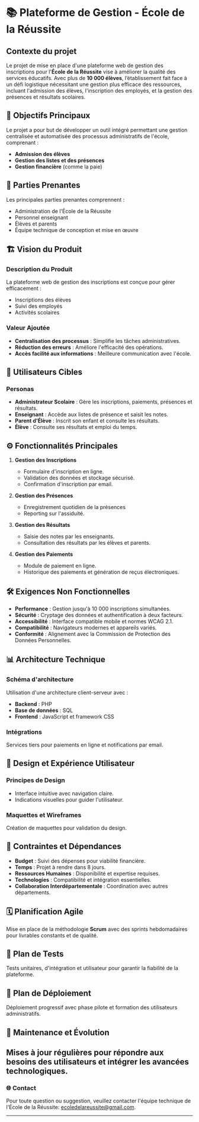 # 📚 Plateforme de Gestion - École de la Réussite

## Contexte du projet
Le projet de mise en place d'une plateforme web de gestion des inscriptions pour l'**École de la Réussite** vise à améliorer la qualité des services éducatifs. Avec plus de **10 000 élèves**, l’établissement fait face à un défi logistique nécessitant une gestion plus efficace des ressources, incluant l'admission des élèves, l'inscription des employés, et la gestion des présences et résultats scolaires.

## 🎯 Objectifs Principaux
Le projet a pour but de développer un outil intégré permettant une gestion centralisée et automatisée des processus administratifs de l'école, comprenant :
- **Admission des élèves**
- **Gestion des listes et des présences**
- **Gestion financière** (comme la paie)

## 👥 Parties Prenantes
Les principales parties prenantes comprennent :
- Administration de l'École de la Réussite
- Personnel enseignant
- Élèves et parents
- Équipe technique de conception et mise en œuvre

## 🏗️ Vision du Produit
### Description du Produit
La plateforme web de gestion des inscriptions est conçue pour gérer efficacement :
- Inscriptions des élèves
- Suivi des employés
- Activités scolaires

### Valeur Ajoutée
- **Centralisation des processus** : Simplifie les tâches administratives.
- **Réduction des erreurs** : Améliore l'efficacité des opérations.
- **Accès facilité aux informations** : Meilleure communication avec l'école.

## 👤 Utilisateurs Cibles
### Personas
- **Administrateur Scolaire** : Gère les inscriptions, paiements, présences et résultats.
- **Enseignant** : Accède aux listes de présence et saisit les notes.
- **Parent d'Élève** : Inscrit son enfant et consulte les résultats.
- **Élève** : Consulte ses résultats et emploi du temps.

## ⚙️ Fonctionnalités Principales
1. **Gestion des Inscriptions**
   - Formulaire d'inscription en ligne.
   - Validation des données et stockage sécurisé.
   - Confirmation d'inscription par email.

2. **Gestion des Présences**
   - Enregistrement quotidien de la présences
   - Reporting sur l'assiduité.

3. **Gestion des Résultats**
   - Saisie des notes par les enseignants.
   - Consultation des résultats par les élèves et parents.

4. **Gestion des Paiements**
   - Module de paiement en ligne.
   - Historique des paiements et génération de reçus électroniques.

## 🛠️ Exigences Non Fonctionnelles
- **Performance** : Gestion jusqu'à 10 000 inscriptions simultanées.
- **Sécurité** : Cryptage des données et authentification à deux facteurs.
- **Accessibilité** : Interface compatible mobile et normes WCAG 2.1.
- **Compatibilité** : Navigateurs modernes et appareils variés.
- **Conformité** : Alignement avec la Commission de Protection des Données Personnelles.

## 📊 Architecture Technique
### Schéma d'architecture
Utilisation d'une architecture client-serveur avec :
- **Backend** : PHP
- **Base de données** : SQL
- **Frontend** : JavaScript et framework CSS

### Intégrations
Services tiers pour paiements en ligne et notifications par email.

## 🎨 Design et Expérience Utilisateur
### Principes de Design
- Interface intuitive avec navigation claire.
- Indications visuelles pour guider l'utilisateur.

### Maquettes et Wireframes
Création de maquettes pour validation du design.

## 🚧 Contraintes et Dépendances
- **Budget** : Suivi des dépenses pour viabilité financière.
- **Temps** : Projet à rendre dans 8 jours.
- **Ressources Humaines** : Disponibilité et expertise requises.
- **Technologies** : Compatibilité et intégration essentielles.
- **Collaboration Interdépartementale** : Coordination avec autres départements.

## 🗓️ Planification Agile
Mise en place de la méthodologie **Scrum** avec des sprints hebdomadaires pour livrables constants et de qualité.

## 🧪 Plan de Tests
Tests unitaires, d'intégration et utilisateur pour garantir la fiabilité de la plateforme.

## 🚀 Plan de Déploiement
Déploiement progressif avec phase pilote et formation des utilisateurs administratifs.

## 🔧 Maintenance et Évolution
Mises à jour régulières pour répondre aux besoins des utilisateurs et intégrer les avancées technologiques.
---

### 🌐 Contact
Pour toute question ou suggestion, veuillez contacter l'équipe technique de l'École de la Réussite: ecoledelareussite@gmail.com.

---